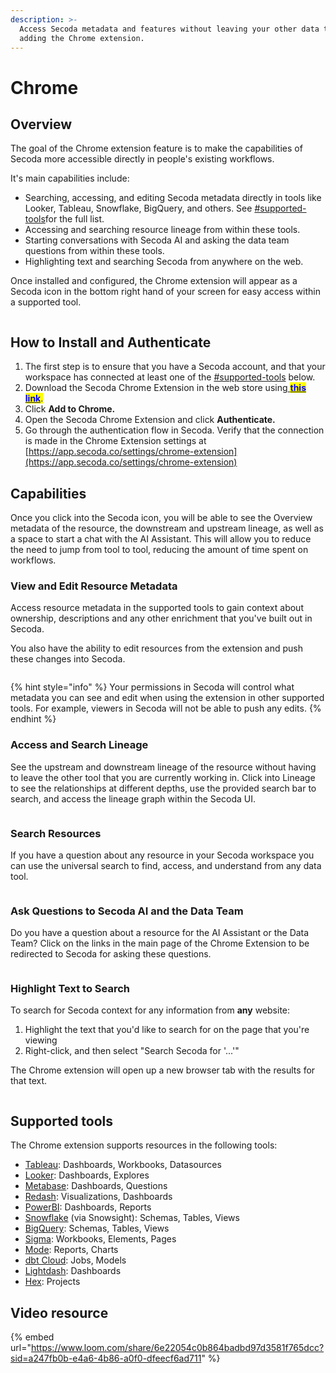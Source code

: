 ```yaml
---
description: >-
  Access Secoda metadata and features without leaving your other data tools by
  adding the Chrome extension.
---
```


# Chrome

## Overview

The goal of the Chrome extension feature is to make the capabilities of Secoda more accessible directly in people's existing workflows.

It's main capabilities include:

* Searching, accessing, and editing Secoda metadata directly in tools like Looker, Tableau, Snowflake, BigQuery, and others. See [#supported-tools](chrome-extension.md#supported-tools "mention")for the full list.
* Accessing and searching resource lineage from within these tools.
* Starting conversations with Secoda AI and asking the data team questions from within these tools.
* Highlighting text and searching Secoda from anywhere on the web.

Once installed and configured, the Chrome extension will appear as a Secoda icon in the bottom right hand of your screen for easy access within a supported tool.

<figure><img src="https://secoda-public-media-assets.s3.amazonaws.com/aa9db612-3624-4eb2-b4b5-c3d4ebc83de2.gif" alt=""><figcaption></figcaption></figure>

## How to Install and Authenticate

1. The first step is to ensure that you have a Secoda account, and that your workspace has connected at least one of the [#supported-tools](chrome-extension.md#supported-tools "mention") below.
2. Download the Secoda Chrome Extension in the web store using[ <mark style="color:blue;">**this link**</mark>](https://chrome.google.com/webstore/detail/secoda/akcolkhleaionhppniljgglpeeohkljk)<mark style="color:blue;">.</mark>
3. Click **Add to Chrome.**
4. Open the Secoda Chrome Extension and click **Authenticate.**
5. Go through the authentication flow in Secoda. Verify that the connection is made in the Chrome Extension settings at [https://app.secoda.co/settings/chrome-extension](https://app.secoda.co/settings/chrome-extension)

## Capabilities

Once you click into the Secoda icon, you will be able to see the Overview metadata of the resource, the downstream and upstream lineage, as well as a space to start a chat with the AI Assistant. This will allow you to reduce the need to jump from tool to tool, reducing the amount of time spent on workflows.

### View and Edit Resource Metadata

Access resource metadata in the supported tools to gain context about ownership, descriptions and any other enrichment that you've built out in Secoda.

You also have the ability to edit resources from the extension and push these changes into Secoda.

<figure><img src="https://secoda-public-media-assets.s3.amazonaws.com/b065c805-bc26-4874-afcd-94846d2e27cc.png" alt=""><figcaption></figcaption></figure>

{% hint style="info" %}
Your permissions in Secoda will control what metadata you can see and edit when using the extension in other supported tools. For example, viewers in Secoda will not be able to push any edits.
{% endhint %}

### Access and Search Lineage

See the upstream and downstream lineage of the resource without having to leave the other tool that you are currently working in. Click into Lineage to see the relationships at different depths, use the provided search bar to search, and access the lineage graph within the Secoda UI.

<figure><img src="https://secoda-public-media-assets.s3.amazonaws.com/57b2201d-50e2-402b-87ca-1136a53e098b.png" alt=""><figcaption></figcaption></figure>

### Search Resources

If you have a question about any resource in your Secoda workspace you can use the universal search to find, access, and understand from any data tool.

<figure><img src="https://secoda-public-media-assets.s3.amazonaws.com/571cd74b-7c81-4a70-b0cc-e24ff2b6d8b7.png" alt=""><figcaption></figcaption></figure>

### Ask Questions to Secoda AI and the Data Team

Do you have a question about a resource for the AI Assistant or the Data Team? Click on the links in the main page of the Chrome Extension to be redirected to Secoda for asking these questions.

<figure><img src="https://secoda-public-media-assets.s3.amazonaws.com/5a6b70c5-13b7-4354-9b12-370a3ad1acec.png" alt=""><figcaption></figcaption></figure>

### Highlight Text to Search

To search for Secoda context for any information from **any** website:

1. Highlight the text that you'd like to search for on the page that you're viewing
2. Right-click, and then select "Search Secoda for '...'"

The Chrome extension will open up a new browser tab with the results for that text.

<figure><img src="https://secoda-public-media-assets.s3.amazonaws.com/bde0dd82-92aa-4896-9776-1017e7f00446.png" alt=""><figcaption></figcaption></figure>

## Supported tools

The Chrome extension supports resources in the following tools:

* [Tableau](../integrations/data-visualization-tools/tableau-integration/): Dashboards, Workbooks, Datasources
* [Looker](../integrations/data-visualization-tools/looker-integration/): Dashboards, Explores
* [Metabase](../integrations/data-visualization-tools/metabase/): Dashboards, Questions
* [Redash](../integrations/data-visualization-tools/redash/): Visualizations, Dashboards
* [PowerBI](../integrations/data-visualization-tools/power-bi/): Dashboards, Reports
* [Snowflake](../integrations/data-warehouses/snowflake-integration/) (via Snowsight): Schemas, Tables, Views
* [BigQuery](../integrations/data-warehouses/bigquery-integration/): Schemas, Tables, Views
* [Sigma](../integrations/data-visualization-tools/sigma-integration/): Workbooks, Elements, Pages
* [Mode](../integrations/data-visualization-tools/mode/): Reports, Charts
* [dbt Cloud](../integrations/data-transformation-tools/dbt/#chrome-extension-with-dbt-cloud): Jobs, Models
* [Lightdash](../integrations/data-visualization-tools/lightdash/): Dashboards
* [Hex](../integrations/data-visualization-tools/hex/): Projects

## Video resource

{% embed url="https://www.loom.com/share/6e22054c0b864badbd97d3581f765dcc?sid=a247fb0b-e4a6-4b86-a0f0-dfeecf6ad711" %}
